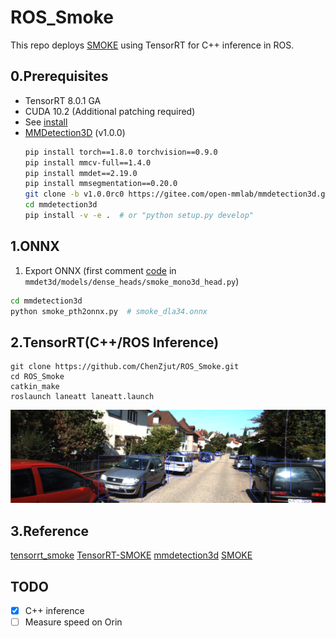 # ROS_Smoke

This repo deploys [SMOKE](https://github.com/open-mmlab/mmdetection3d/tree/master/configs/smoke) using TensorRT for C++ inference in ROS.

## 0.Prerequisites
- TensorRT 8.0.1 GA
- CUDA 10.2 (Additional patching required)
- See [install](https://github.com/lucastabelini/LaneATT#2-install)
- [MMDetection3D](https://github.com/open-mmlab/mmdetection3d/blob/master/docs/zh_cn/getting_started.md) (v1.0.0)
  ```bash
  pip install torch==1.8.0 torchvision==0.9.0
  pip install mmcv-full==1.4.0
  pip install mmdet==2.19.0
  pip install mmsegmentation==0.20.0
  git clone -b v1.0.0rc0 https://gitee.com/open-mmlab/mmdetection3d.git
  cd mmdetection3d
  pip install -v -e .  # or "python setup.py develop"
  ```

## 1.ONNX
1. Export ONNX (first comment [code](https://github.com/open-mmlab/mmdetection3d/blob/master/mmdet3d/models/dense_heads/smoke_mono3d_head.py#L107-L112) in `mmdet3d/models/dense_heads/smoke_mono3d_head.py`)
```bash
cd mmdetection3d
python smoke_pth2onnx.py  # smoke_dla34.onnx
```

## 2.TensorRT(C++/ROS  Inference)
```
git clone https://github.com/ChenZjut/ROS_Smoke.git
cd ROS_Smoke
catkin_make
roslaunch laneatt laneatt.launch
```
![pic1](./pic/result.png)


## 3.Reference
[tensorrt_smoke](https://github.com/storrrrrrrrm/tensorrt_smoke)
[TensorRT-SMOKE](https://github.com/Yibin122/TensorRT-SMOKE)
[mmdetection3d](https://github.com/open-mmlab/mmdetection3d)
[SMOKE](https://github.com/lzccccc/SMOKE)

## TODO
- [x] C++ inference
- [ ] Measure speed on Orin
